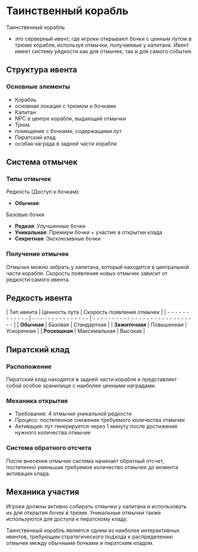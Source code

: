 # Таинственный корабль

Таинственный корабль

- это серверный ивент, где игроки открывают бочки с ценным лутом в трюме корабля, используя отмычки, получаемые у капитана. Ивент имеет систему редкости как для отмычек, так и для самого события.

## Структура ивента

### Основные элементы

- Корабль
- основная локация с трюмом и бочками
- Капитан
- NPC в центре корабля, выдающий отмычки
- Трюм
- помещение с бочками, содержащими лут
- Пиратский клад
- особая награда в задней части корабля

## Система отмычек

### Типы отмычек

Редкость (Доступ к бочкам):
- **Обычная**:

Базовые бочки

- **Редкая**: Улучшенные бочки
- **Уникальная**: Премиум бочки + участие в открытии клада
- **Секретная**: Эксклюзивные бочки
### Получение отмычек
Отмычки можно забрать у капитана, который находится в центральной части корабля. Скорость появления новых отмычек зависит от редкости самого ивента.

## Редкость ивента

| Тип ивента | Ценность лута | Скорость появления отмычек |
| - - - - - - - - - - - - | - - - - - - - - - - - - - - - | - - - - - - - - - - - - - - - - - - - - - - - - - - - - |
| **Обычная** | Базовая | Стандартная |
| **Зажиточная** | Повышенная | Ускоренная |
| **Роскошная** | Максимальная | Высокая |

## Пиратский клад

### Расположение
Пиратский клад находится в задней части корабля и представляет собой особое хранилище с наиболее ценными наградами.

### Механика открытия

- Требование: 4 отмычки уникальной редкости
- Процесс: постепенное снижение требуемого количества отмычек
- Активация: лут генерируется через 1 минуту после достижения нужного количества отмычек

### Система обратного отсчета
После внесения отмычек система начинает обратный отсчет, постепенно уменьшая требуемое количество отмычек до момента активации клада.

## Механика участия

Игроки должны активно собирать отмычки у капитана и использовать их для открытия бочек в трюме. Уникальные отмычки также используются для доступа к пиратскому кладу.

Таинственный корабль является одним из наиболее интерактивных ивентов, требующим стратегического подхода к распределению отмычек между обычными бочками и пиратским кладом.